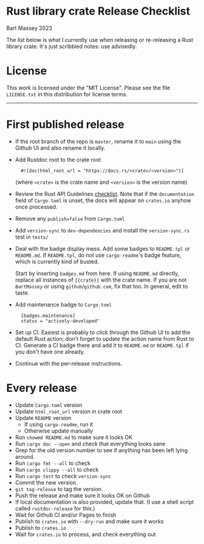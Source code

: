 # Rust library crate Release Checklist
Bart Massey 2023

The list below is what I currently use when releasing or
re-releasing a Rust library crate. It's just scribbled
notes: use advisedly.

# License

This work is licensed under the "MIT License". Please see the file
`LICENSE.txt` in this distribution for license terms.

-----

# First published release

* If the root branch of the repo is `master`, rename it to
  `main` using the Github UI and also rename it locally.
* Add Rustdoc root to the crate root

        #![doc(html_root_url = "https://docs.rs/<crate>/<version>")]

  (where `<crate>` is the crate name and `<version>` is the
  version name)
* Review the Rust API Guidelines
  [checklist](https://rust-lang.github.io/api-guidelines/checklist.html).
  Note that if the `documentation` field of `Cargo.toml` is
  unset, the docs will appear on `crates.io` anyhow once
  processed.
* Remove any `publish=false` from `Cargo.toml`
* Add `version-sync` to `dev-dependencies` and install the
  `version-sync.rs` test in `tests/`
* Deal with the badge display mess. Add some badges to
  `README.tpl` or `README.md`. If `README.tpl`, do not use
  `cargo-readme`'s badge feature, which is currently kind of
  busted.

  Start by inserting `badges.md` from here. If using
  `README.md` directly, replace all instances of `{{crate}}`
  with the crate name. If you are not `BartMassey` or using
  `github`/`github.com`, fix that too. In general, edit to
  taste.
* Add maintenance badge to `Cargo.toml`

        [badges.maintenance]
        status = "actively-developed"

* Set up CI. Easiest is probably to click through the Github
  UI to add the default Rust action; don't forget to update
  the action name from Rust to CI. Generate a CI badge there
  and add it to `README.md` or `README.tpl` if you don't
  have one already.
* Continue with the per-release instructions.

# Every release

* Update `Cargo.toml` version
* Update `html_root_url` version in crate root
* Update `README` version
    * If using `cargo-readme`, run it
    * Otherwise update manually
* Run `showmd README.md` to make sure it looks OK
* Run `cargo doc --open` and check that everything
  looks sane
* Grep for the old version number to see if anything
  has been left lying around.
* Run `cargo fmt --all` to check
* Run `cargo clippy --all` to check
* Run `cargo test` to check `version-sync`
* Commit the new version.
* `git tag-release` to tag the version
* Push the release and make sure it looks OK on Github
* If local documentation is also provided, update that. (I
  use a shell script called `rustdoc-release` for this.)
* Wait for Github CI and/or Pages to finish
* Publish to `crates.io` with `--dry-run` and make sure it works
* Publish to `crates.io`
* Wait for `crates.io` to process, and check everything out
